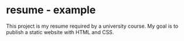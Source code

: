 # resume - example
This project is my resume required by a university course. My goal is to publish a static website with HTML and CSS.
